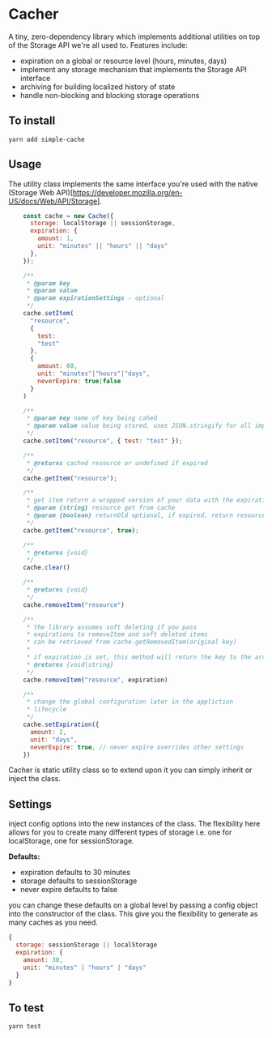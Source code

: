 # Cacher

A tiny, zero-dependency library which implements additional utilities on top of the Storage API we're all used to. Features include:
- expiration on a global or resource level (hours, minutes, days)
- implement any storage mechanism that implements the Storage API interface
- archiving for building localized history of state
- handle non-blocking and blocking storage operations

## To install

```
yarn add simple-cache
```

## Usage

The utility class implements the same interface you're used with the native (Storage Web API)[https://developer.mozilla.org/en-US/docs/Web/API/Storage].

```js
    const cache = new Cache({
      storage: localStorage || sessionStorage,
      expiration: {
        amount: 1,
        unit: "minutes" || "hours" || "days"
      },
    });

    /**
     * @param key
     * @param value
     * @param expirationSettings - optional
     */
    cache.setItem(
      "resource",
      {
        test:
        "test"
      },
      {
        amount: 60,
        unit: "minutes"|"hours"|"days",
        neverExpire: true|false
      }
    )

    /**
     * @param key name of key being cahed
     * @param value value being stored, uses JSON.stringify for all implemenations currently
     */
    cache.setItem("resource", { test: "test" });

    /**
     * @returns cached resource or undefined if expired
     */
    cache.getItem("resource");

    /**
     * get item return a wrapped version of your data with the expiration date and settings
     * @param {string} resource get from cache
     * @param {boolean} returnOld optional, if expired, return resource and expiration time
     */
    cache.getItem("resource", true);

    /**
     * @returns {void}
     */
    cache.clear()

    /**
     * @returns {void}
     */
    cache.removeItem("resource")

    /**
     * the library assumes soft deleting if you pass
     * expirations to removeItem and soft deleted items
     * can be retrieved from cache.getRemovedItem(original key)
     *
     * if expiration is set, this method will return the key to the archived resource
     * @returns {void|string}
     */
    cache.removeItem("resource", expiration)

    /**
     * change the global configuration later in the appliction
     * lifecycle
     */
    cache.setExpiration({
      amount: 2,
      unit: "days",
      neverExpire: true, // never expire overrides other settings
    })
```

Cacher is static utility class so to extend upon it you can simply inherit or inject the class.

## Settings
inject config options into the new instances of the class. The flexibility here allows for you to create many different types of storage i.e. one for localStorage, one for sessionStorage.

**Defaults:**
- expiration defaults to 30 minutes
- storage defaults to sessionStorage
- never expire defaults to false

you can change these defaults on a global level by passing a config object into the constructor of the class. This give you the flexibility to generate as many caches as you need.

```js
{
  storage: sessionStorage || localStorage
  expiration: {
    amount: 30,
    unit: "minutes" | "hours" | "days"
  }
}
```

## To test
```
yarn test
```
